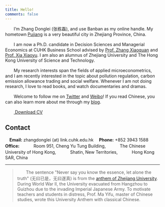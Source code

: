 ```yaml
---
title: Hello!
comments: false
---
```

　　I’m Zhang Donglei (张栋磊), and use Banban as my online handle. My hometown [Pujiang](https://en.wikipedia.org/wiki/Pujiang_County,_Zhejiang) is a very beautiful city in Zhejiang Province, China. 

　　I am now a Ph.D. candidate in Decision Sciences and Managerial Economics at CUHK Business School advised by [Prof. Zhang Xiaoquan](http://mikezhang.com/) and [Prof. Xia Xiaoyu](https://sites.google.com/site/xiaoyuxia2014/). I am also an alumnus of Zhejiang University and The Hong Kong University of Science and Technology. 

　　My research interests span the fields of applied microeconometrics, and I am recently interested in the topic about pollution regulation, carbon emission allowance trading and social welfare. Whenever I am not doing research, I love to read books, and watch documentaries and dramas.

　　Welcome to follow me on [Twitter](https://twitter.com/lei2rock) and [Weibo](https://weibo.com/1156774800)! If you read Chinese, you can also learn more about me through my [blog](https://blog.dlzhang.com). 

　　[<i class="fa fa-file-pdf-o"></i> Download CV](/cloud/file/cv_donglei_zhang.pdf)

## Contact
　**Email:** zhangdonglei (at) link.cuhk.edu.hk
　**Phone:** +852 3943 1588
　**Office:** 
　　　Room 951, Cheng Yu Tung Building,
　　　The Chinese University of Hong Kong,
　　　Shatin, New Territories,
　　　Hong Kong SAR, China

---
>　　The sentence "Never say you know the essence, let alone the truth" (无曰已是，无曰遂真) is from the [anthem of Zhejiang University](https://www.bilibili.com/video/av15024170). During World War II, the University evacuated from Hangzhou to Guizhou due to the invading Imperial Japanese Army. To motivate teachers and students in distress, Prof. Ma Yifu, master of Chinese studies, wrote this University Anthem with classical Chinese.
